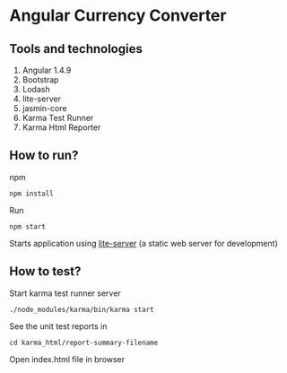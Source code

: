 Angular Currency Converter
==========================

## Tools and technologies

1. Angular 1.4.9
2. Bootstrap
3. Lodash
4. lite-server
5. jasmin-core
6. Karma Test Runner
7. Karma Html Reporter

## How to run?

npm
```shell
npm install
```
Run
```shell
npm start
```
Starts application using [lite-server][liteServer] (a static web server for development)

## How to test?

Start karma test runner server
```shell
./node_modules/karma/bin/karma start
```
See the unit test reports in
```shell
cd karma_html/report-summary-filename
```
Open index.html file in browser

[fixerIo]: http://fixer.io/
[liteServer]: https://github.com/johnpapa/lite-server